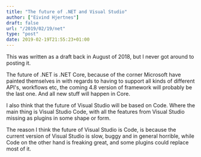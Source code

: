 ```yaml
---
title: "The future of .NET and Visual Studio"
author: ["Eivind Hjertnes"]
draft: false
url: "/2019/02/19/net"
type: "post"
date: 2019-02-19T21:55:23+01:00
---
```


This was written as a draft back in August of 2018, but I never got
around to posting it.

The future of .NET is .NET Core, because of the corner Microsoft have
painted themselves in with regards to having to support all kinds of
different API's, workflows etc, the coming 4.8 version of framework will
probably be the last one. And all new stuff will happen in Core.

I also think that the future of Visual Studio will be based on Code.
Where the main thing is Visual Studio Code, with all the features from
Visual Studio missing as plugins in some shape or form.

The reason I think the future of Visual Studio is Code, is because the
current version of Visual Studio is slow, buggy and in general horrible,
while Code on the other hand is freaking great, and some plugins could
replace most of it.
